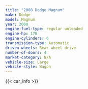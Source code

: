 ```yaml
---
title: "2008 Dodge Magnum"
make: Dodge
model: Magnum
year: 2008
engine-fuel-type: regular unleaded
engine-hp: 178
engine-cylinders: 6
transmission-type: Automatic
driven-wheels: Rear wheel drive
number-of-doors: 4
market-category: N/A
vehicle-size: Large
vehicle-style: Wagon
---
```


{{< car_info >}}
